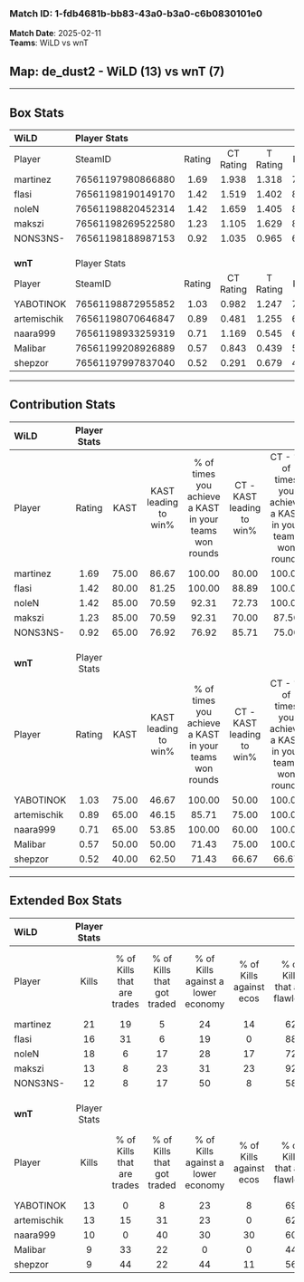 ### Match ID: 1-fdb4681b-bb83-43a0-b3a0-c6b0830101e0  
**Match Date**: 2025-02-11  
**Teams**: WiLD vs wnT  

## **Map**: de_dust2 - WiLD (13) vs wnT (7)  
---  

## Box Stats  

| **WiLD**    | Player Stats      |        |           |          |       |       |       |         |        |      |     |
| :- | :- | :-: | :-: | :-: | :-: | :-: | :-: | :-: | :-: | :-: | :-: |
| Player      | SteamID           | Rating | CT Rating | T Rating | KAST  |  ADR  | Kills | Assists | Deaths | K/D  | HS% |
| martinez    | 76561197980866880 |  1.69  |   1.938   |  1.318   | 75.00 | 105.9 |  21   |    4    |   7    | 3.00 | 47  |
| flasi       | 76561198190149170 |  1.42  |   1.519   |  1.402   | 80.00 | 90.7  |  16   |    6    |   9    | 1.78 | 43  |
| noleN       | 76561198820452314 |  1.42  |   1.659   |  1.405   | 85.00 | 90.8  |  18   |    4    |   13   | 1.38 | 61  |
| makszi      | 76561198269522580 |  1.23  |   1.105   |  1.629   | 85.00 | 76.4  |  13   |    8    |   11   | 1.18 | 61  |
| NONS3NS-    | 76561198188987153 |  0.92  |   1.035   |  0.965   | 65.00 | 65.7  |  12   |    6    |   14   | 0.86 | 50  |
|             |                   |        |           |          |       |       |       |         |        |      |     |
|             |                   |        |           |          |       |       |       |         |        |      |     |
|             |                   |        |           |          |       |       |       |         |        |      |     |
| **wnT**     | Player Stats      |        |           |          |       |       |       |         |        |      |     |
| Player      | SteamID           | Rating | CT Rating | T Rating | KAST  |  ADR  | Kills | Assists | Deaths | K/D  | HS% |
| YABOTlNOK   | 76561198872955852 |  1.03  |   0.982   |  1.247   | 75.00 | 68.9  |  13   |    3    |   14   | 0.93 | 69  |
| artemischik | 76561198070646847 |  0.89  |   0.481   |  1.255   | 65.00 | 74.1  |  13   |    2    |   17   | 0.76 | 46  |
| naara999    | 76561198933259319 |  0.71  |   1.169   |  0.545   | 65.00 | 60.2  |  10   |    6    |   18   | 0.56 | 70  |
| Malibar     | 76561199208926889 |  0.57  |   0.843   |  0.439   | 50.00 | 45.9  |   9   |    2    |   15   | 0.60 | 66  |
| shepzor     | 76561197997837040 |  0.52  |   0.291   |  0.679   | 40.00 | 59.6  |   9   |    3    |   16   | 0.56 | 44  |
---  

## Contribution Stats  

| **WiLD**    | Player Stats |       |                      |                                                        |                           |                                                             |                          |                                                            |
| :- | :-: | :-: | :-: | :-: | :-: | :-: | :-: | :-: |
| Player      |    Rating    | KAST  | KAST leading to win% | % of times you achieve a KAST in your teams won rounds | CT - KAST leading to win% | CT - % of times you achieve a KAST in your teams won rounds | T - KAST leading to win% | T - % of times you achieve a KAST in your teams won rounds |
| martinez    |     1.69     | 75.00 |        86.67         |                         100.00                         |           80.00           |                           100.00                            |          100.00          |                           100.00                           |
| flasi       |     1.42     | 80.00 |        81.25         |                         100.00                         |           88.89           |                           100.00                            |          71.43           |                           100.00                           |
| noleN       |     1.42     | 85.00 |        70.59         |                         92.31                          |           72.73           |                           100.00                            |          66.67           |                           80.00                            |
| makszi      |     1.23     | 85.00 |        70.59         |                         92.31                          |           70.00           |                            87.50                            |          71.43           |                           100.00                           |
| NONS3NS-    |     0.92     | 65.00 |        76.92         |                         76.92                          |           85.71           |                            75.00                            |          66.67           |                           80.00                            |
|             |              |       |                      |                                                        |                           |                                                             |                          |                                                            |
|             |              |       |                      |                                                        |                           |                                                             |                          |                                                            |
|             |              |       |                      |                                                        |                           |                                                             |                          |                                                            |
| **wnT**     | Player Stats |       |                      |                                                        |                           |                                                             |                          |                                                            |
| Player      |    Rating    | KAST  | KAST leading to win% | % of times you achieve a KAST in your teams won rounds | CT - KAST leading to win% | CT - % of times you achieve a KAST in your teams won rounds | T - KAST leading to win% | T - % of times you achieve a KAST in your teams won rounds |
| YABOTlNOK   |     1.03     | 75.00 |        46.67         |                         100.00                         |           50.00           |                           100.00                            |          44.44           |                           100.00                           |
| artemischik |     0.89     | 65.00 |        46.15         |                         85.71                          |           75.00           |                           100.00                            |          33.33           |                           75.00                            |
| naara999    |     0.71     | 65.00 |        53.85         |                         100.00                         |           60.00           |                           100.00                            |          50.00           |                           100.00                           |
| Malibar     |     0.57     | 50.00 |        50.00         |                         71.43                          |           75.00           |                           100.00                            |          33.33           |                           50.00                            |
| shepzor     |     0.52     | 40.00 |        62.50         |                         71.43                          |           66.67           |                            66.67                            |          60.00           |                           75.00                            |
---  

## Extended Box Stats  

| **WiLD**    | Player Stats |                            |                            |                                    |                         |                              |                                 |        |                             |                                     |                          |                               |                            |
| :- | :-: | :-: | :-: | :-: | :-: | :-: | :-: | :-: | :-: | :-: | :-: | :-: | :-: |
| Player      |    Kills     | % of Kills that are trades | % of Kills that got traded | % of Kills against a lower economy | % of Kills against ecos | % of Kills that are flawless | % of Kills that are close duels | Deaths | % of Deaths that get traded | % of Deaths against a lower economy | % of Deaths against ecos | % of Deaths that are flawless | % of Deaths that are close |
| martinez    |      21      |             19             |             5              |                 24                 |           14            |              62              |                0                |   7    |              0              |                 14                  |            0             |              57               |             0              |
| flasi       |      16      |             31             |             6              |                 19                 |            0            |              88              |                6                |   9    |             22              |                 22                  |            0             |              56               |             11             |
| noleN       |      18      |             6              |             17             |                 28                 |           17            |              72              |                6                |   13   |             38              |                 23                  |            0             |              69               |             8              |
| makszi      |      13      |             8              |             23             |                 31                 |           23            |              92              |                0                |   11   |             27              |                 27                  |            9             |              45               |             9              |
| NONS3NS-    |      12      |             8              |             17             |                 50                 |            8            |              58              |                8                |   14   |             21              |                 14                  |            7             |              64               |             0              |
|             |              |                            |                            |                                    |                         |                              |                                 |        |                             |                                     |                          |                               |                            |
|             |              |                            |                            |                                    |                         |                              |                                 |        |                             |                                     |                          |                               |                            |
|             |              |                            |                            |                                    |                         |                              |                                 |        |                             |                                     |                          |                               |                            |
| **wnT**     | Player Stats |                            |                            |                                    |                         |                              |                                 |        |                             |                                     |                          |                               |                            |
| Player      |    Kills     | % of Kills that are trades | % of Kills that got traded | % of Kills against a lower economy | % of Kills against ecos | % of Kills that are flawless | % of Kills that are close duels | Deaths | % of Deaths that get traded | % of Deaths against a lower economy | % of Deaths against ecos | % of Deaths that are flawless | % of Deaths that are close |
| YABOTlNOK   |      13      |             0              |             8              |                 23                 |            8            |              69              |                0                |   14   |             29              |                  7                  |            0             |              71               |             0              |
| artemischik |      13      |             15             |             31             |                 23                 |            0            |              62              |                8                |   17   |             12              |                 12                  |            0             |              76               |             6              |
| naara999    |      10      |             0              |             40             |                 30                 |           30            |              60              |               10                |   18   |             17              |                 11                  |            0             |              72               |             0              |
| Malibar     |      9       |             33             |             22             |                 0                  |            0            |              44              |               11                |   15   |              7              |                 13                  |            0             |              80               |             0              |
| shepzor     |      9       |             44             |             22             |                 44                 |           11            |              56              |                0                |   16   |              0              |                  6                  |            0             |              69               |             13             |
